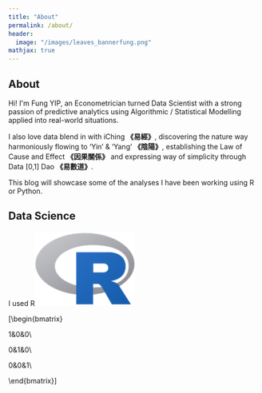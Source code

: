 ```yaml
---
title: "About"
permalink: /about/
header:
  image: "/images/leaves_bannerfung.png"
mathjax: true
---
```


## About
Hi! I'm Fung YIP, an Econometrician turned Data Scientist with a strong passion of predictive analytics using Algorithmic / Statistical Modelling applied into real-world situations.

I also love data blend in with iChing **《易經》**, discovering the nature way harmoniously flowing to ‘Yin’ & ‘Yang’ **《陰陽》**, establishing the Law of Cause and Effect **《因果關係》** and
expressing way of simplicity through Data [0,1] Dao **《易數道》**.

This blog will showcase some of the analyses I have been working using R or Python.


## Data Science
I used R![R](/images/logo/r.png)


\[\begin{bmatrix}

1&0&0\\

0&1&0\\

0&0&1\\

\end{bmatrix}\]
